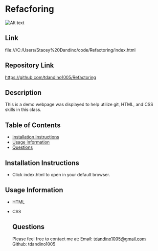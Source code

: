 # Refacforing


![Alt text](image.png"Screenshot")

## Link
file:///C:/Users/Stacey%20Dandino/code/Refactoring/index.html


## Repository Link
https://github.com/tdandino1005/Refactoring


## Description
This is a demo webpage was displayed to help utilize git, HTML, and CSS skills in this class.

## Table of Contents
  * [Installation Instructions](#installation-instructions)
  * [Usage Information](#usage-information)
  * [Questions](#questions)

  ## Installation Instructions

 - Click index.html to open in your default browser.

  ## Usage Information

- HTML
- CSS
  
  ## Questions
  
  Please feel free to contact me at:
  Email: tdandino1005@gmail.com
  Github: tdandino1005
